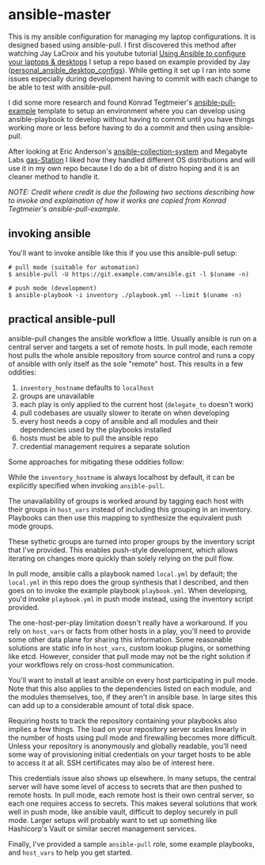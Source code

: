 # ansible-master

This is my ansible configuration for managing my laptop configurations. It is
designed based using ansible-pull. I first discovered this method after watching
Jay LaCroix and his youtube tutorial
[Using Ansible to configure your laptops & desktops](https://www.youtube.com/results?search_query=LinuxTV+personal_ansible_configure)
I setup a repo based on example provided by Jay
([personal_ansible_desktop_configs](https://github.com/LearnLinuxTV/personal_ansible_desktop_configs)).
While getting it set up I ran into some issues especially during development
having to commit with each change to be able to test with ansible-pull.

I did some more research and found Konrad Tegtmeier's
[ansible-pull-example](https://github.com/jktr/ansible-pull-example)
template to setup an environment where you can develop using ansible-playbook to
develop without having to commit until you have things working more or less
before having to do a commit and then using ansible-pull.

After looking at Eric Anderson's
[ansible-collection-system](https://github.com/ericsysmin/ansible-collection-system)
and Megabyte Labs [gas-Station](https://gitlab.com/megabyte-labs/gas-station)
I liked how they handled different OS distributions and will use it in my own
repo because I do do a bit of distro hoping and it is an cleaner method to handle
it.

*NOTE: Credit where credit is due the following two sections describing how to
invoke and explaination of how it works are copied from Konrad Tegtmeier's
ansible-pull-example.*

## invoking ansible 

You'll want to invoke ansible like this if you use this ansible-pull setup:

```
# pull mode (suitable for automation)
$ ansible-pull -U https://git.example.com/ansible.git -l $(uname -n)

# push mode (development)
$ ansible-playbook -i inventory ./playbook.yml --limit $(uname -n)
```

## practical ansible-pull

ansible-pull changes the ansible workflow a little. Usually
ansible is run on a central server and targets a set of remote
hosts. In pull mode, each remote host pulls the whole ansible
repository from source control and runs a copy of ansible with
only itself as the sole "remote" host. This results in a few
oddities:

  1. `inventory_hostname` defaults to `localhost`
  2. groups are unavailable
  3. each play is only applied to the current host (`delegate_to` doesn't work)
  4. pull codebases are usually slower to iterate on when
     developing
  5. every host needs a copy of ansible and all modules and their dependencies used by the playbooks installed
  6. hosts must be able to pull the ansible repo
  7. credential management requires a separate solution

Some approaches for mitigating these oddities follow:

While the `inventory_hostname` is always localhost by default, it
can be explicitly specified when invoking `ansible-pull`.

The unavailability of groups is worked around by tagging each
host with their groups in `host_vars` instead of including this
grouping in an inventory. Playbooks can then use this mapping to
synthesize the equivalent push mode groups.

These sythetic groups are turned into proper groups by the
inventory script that I've provided. This enables push-style
development, which allows iterating on changes more quickly than
solely relying on the pull flow.

In pull mode, ansible calls a playbook named `local.yml` by
default; the `local.yml` in this repo does the group
synthesis that I described, and then goes on to invoke the
example playbook `playbook.yml`. When developing, you'd invoke
`playbook.yml` in push mode instead, using the inventory script
provided.

The one-host-per-play limitation doesn't really have a
workaround. If you rely on `host_vars` or facts from other hosts
in a play, you'll need to provide some other data plane for
sharing this information. Some reasonable solutions are static
info in `host_vars`, custom lookup plugins, or something like etcd.
However, consider that pull mode may not be the right solution if
your workflows rely on cross-host communication.

You'll want to install at least ansible on every host
participating in pull mode. Note that this also applies to the
dependencies listed on each module, and the modules themselves,
too, if they aren't in ansible base. In large sites this can add
up to a considerable amount of total disk space.

Requiring hosts to track the repository containing your playbooks
also implies a few things. The load on your repository server
scales linearly in the number of hosts using pull mode and
firewalling becomes more difficult. Unless your repository is
anonymously and globally readable, you'll need some way of
provisioning initial credentials on your target hosts to be able
to access it at all. SSH certificates may also be of interest
here.

This credentials issue also shows up elsewhere. In many setups,
the central server will have some level of access to secrets that
are then pushed to remote hosts. In pull mode, each remote host
is their own central server, so each one requires access to
secrets. This makes several solutions that work well in push
mode, like ansible vault, difficult to deploy securely in pull
mode. Larger setups will probably want to set up something like
Hashicorp's Vault or similar secret management services.

Finally, I've provided a sample `ansible-pull` role, some example
playbooks, and `host_vars` to help you get started.

